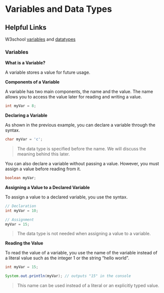 # Variables and Data Types

## Helpful Links
W3school [variables](https://www.w3schools.com/java/java_variables.asp) and [datatypes](https://www.w3schools.com/java/java_data_types.asp)

### Variables

**What is a Variable?**

A variable stores a value for future usage.

**Components of a Variable**

A variable has two main components, the name and the value. The name allows you to access the value later for reading and writing a value.

```java
int myVar = 8;
```

**Declaring a Variable**

As shown in the previous example, you can declare a variable through the syntax.

```java
char myVar = 'c';
```

> The data type is specified before the name. We will discuss the meaning behind this later.

You can also declare a variable without passing a value. However, you must assign a value before reading from it.

```java
boolean myVar;
```

**Assigning a Value to a Declared Variable**

To assign a value to a declared variable, you use the syntax.

```java
// Declaration
int myVar = 10;

// Assignment
myVar = 15;
```

> The data type is not needed when assigning a value to a variable.

**Reading the Value**

To read the value of a variable, you use the name of the variable instead of a literal value such as the integer 1 or the string “hello world”.

```java
int myVar = 15;

System.out.println(myVar); // outputs "15" in the console
```


> This name can be used instead of a literal or an explicitly typed value.

